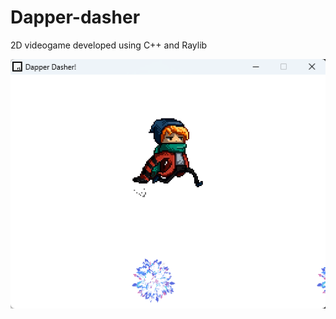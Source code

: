 # Dapper-dasher
2D videogame developed using C++ and Raylib

![Screenshot of the project](textures/sample.png)
